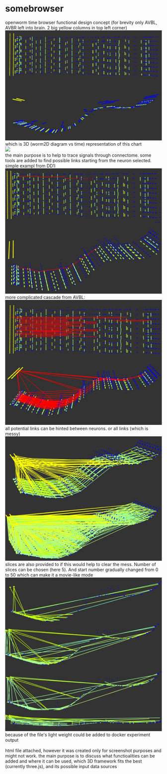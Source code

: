 # somebrowser
openworm time browser functional design concept (for brevity only AVBL, AVBR left into brain. 2 big yellow columns in top left corner)
<img src= "https://github.com/Brain302/somebrowser/blob/master/worm_void.jpg?raw=true">
<br>which is 3D (worm2D diagram vs time) representation of this chart
<br><img src="https://github.com/openworm/OpenWorm/blob/master/img/neuron-activity.png?raw=true" width=200>
<br>the main purpose is to help to trace signals through connectome. some tools are added to find possible links starting from the neuron selected.
<br>simple exampl from DD1:
<br><img src ="https://github.com/Brain302/somebrowser/blob/master/worm_DD1_cascade.jpg?raw=true">
<br>more complicated cascade from AVBL:
<br><img src ="https://github.com/Brain302/somebrowser/blob/master/worm_ABVL_cascade.jpg?raw=true">
<br>all potential links can be hinted between neurons. or all links (which is messy)
<br><img src = "https://github.com/Brain302/somebrowser/blob/master/worm_connectome.jpg?raw=true">
<br>slices are also provided to if this would help to clear the mess. Number of slices can be chosen (here 5). And start number gradually changed from 0 to 50 which can make it a movie-like mode
<br><img src = "https://github.com/Brain302/somebrowser/blob/master/worm_slices.jpg?raw=true">
<br>because of the file's light weight could be added to docker experiment output
<br>
<br>html file attached, however it was created only for screenshot purposes and might not work. the main purpose is to discuss what functioalities can be added and where it can be used, which 3D framework fits the best (currently three.js), and its possible input data sources
